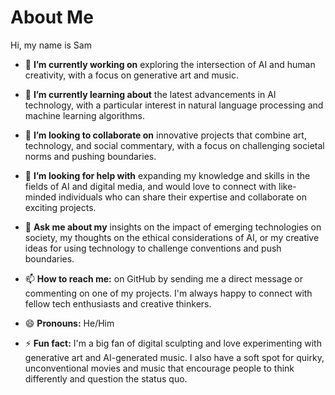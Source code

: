 # About Me

Hi, my name is Sam

- 🔭 **I’m currently working on** exploring the intersection of AI and human creativity, with a focus on generative art and music.
  
- 🌱 **I’m currently learning about** the latest advancements in AI technology, with a particular interest in natural language processing and machine learning algorithms.
  
- 👯 **I’m looking to collaborate on** innovative projects that combine art, technology, and social commentary, with a focus on challenging societal norms and pushing boundaries.
  
- 🤔 **I’m looking for help with** expanding my knowledge and skills in the fields of AI and digital media, and would love to connect with like-minded individuals who can share their expertise and collaborate on exciting projects.
  
- 💬 **Ask me about my** insights on the impact of emerging technologies on society, my thoughts on the ethical considerations of AI, or my creative ideas for using technology to challenge conventions and push boundaries.
  
- 📫 **How to reach me:** on GitHub by sending me a direct message or commenting on one of my projects. I'm always happy to connect with fellow tech enthusiasts and creative thinkers.
  
- 😄 **Pronouns:** He/Him
  
- ⚡ **Fun fact:** I'm a big fan of digital sculpting and love experimenting with generative art and AI-generated music. I also have a soft spot for quirky, unconventional movies and music that encourage people to think differently and question the status quo.

